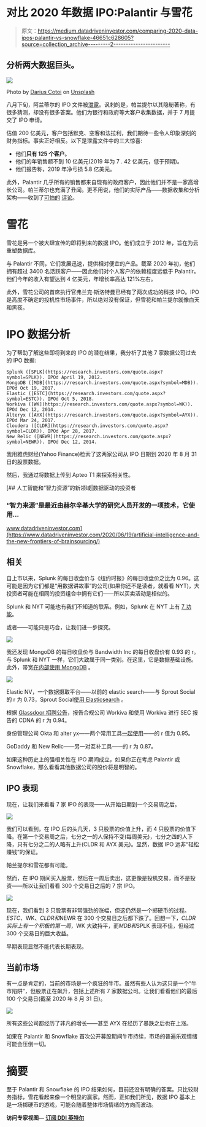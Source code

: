 # 对比 2020 年数据 IPO:Palantir 与雪花

> 原文：<https://medium.datadriveninvestor.com/comparing-2020-data-ipos-palantir-vs-snowflake-46651c628605?source=collection_archive---------2----------------------->

## 分析两大数据巨头。

![](img/151f77142da250e38f0ffde07b39a876.png)

Photo by [Darius Cotoi](https://unsplash.com/@dariuscotoi?utm_source=medium&utm_medium=referral) on [Unsplash](https://unsplash.com?utm_source=medium&utm_medium=referral)

八月下旬，阿兰蒂尔的 IPO 文件被[泄露](https://techcrunch.com/2020/08/21/leaked-palantir-s-1-shows-company-has-125-customers-after-17-years/)。讽刺的是，帕兰提尔以其隐秘著称，有很多猜测，却没有很多答案。他们为银行和政府等大客户收集数据，并于 7 月提交了 IPO 申请。

估值 200 亿美元，客户包括默克、空客和法拉利，我们期待一些令人印象深刻的财务指标。事实正好相反。以下是泄露文件中的三大惊喜:

*   他们**只有 125 个客户**。
*   他们的年销售额不到 10 亿美元(2019 年为 7 . 42 亿美元，低于预期)。
*   他们报告称，2019 年净亏损 5.8 亿美元。

此外，Palantir 几乎所有的销售都来自现有的政府客户，因此他们并不是一家高增长公司。帕兰蒂尔也充满了丑闻。更不用说，他们的实际产品——数据收集和分析架构——收到了[可怕的](https://www.quora.com/What-are-ten-of-the-worst-things-about-working-at-Palantir-that-only-an-ex-Palantirian-would-know) [评论](https://news.ycombinator.com/item?id=12286512)。

# 雪花

雪花是另一个被大肆宣传的即将到来的数据 IPO。他们成立于 2012 年，旨在为云重塑数据库。

与 Palantir 不同，它们发展迅速，提供相对便宜的产品。截至 2020 年初，他们拥有超过 3400 名活跃客户——因此他们对个人客户的依赖程度远低于 Palantir。他们今年的收入有望达到 4 亿美元，年增长率高达 121%左右。

此外，雪花公司的首席执行官弗兰克·斯洛特曼已经有了两次成功的科技 IPO。IPO 是高度不确定的投机性市场事件，所以绝对没有保证，但雪花和帕兰提尔就像白天和黑夜。

# IPO 数据分析

为了帮助了解这些即将到来的 IPO 的潜在结果，我分析了其他 7 家数据公司过去的 IPO 数据:

```
Splunk ([SPLK](https://research.investors.com/quote.aspx?symbol=SPLK)). IPOd April 19, 2012.
MongoDB ([MDB](https://research.investors.com/quote.aspx?symbol=MDB)). IPOd Oct 19, 2017.
Elastic ([ESTC](https://research.investors.com/quote.aspx?symbol=ESTC)). IPOd Oct 5, 2018.
Workiva ([WK](https://research.investors.com/quote.aspx?symbol=WK)). IPOd Dec 12, 2014.
Alteryx ([AYX](https://research.investors.com/quote.aspx?symbol=AYX)). IPOd Mar 24, 2017.
Cloudera ([CLDR](https://research.investors.com/quote.aspx?symbol=CLDR)). IPOd Apr 28, 2017.
New Relic ([NEWR](https://research.investors.com/quote.aspx?symbol=NEWR)). IPOd Dec 12, 2014.
```

我用雅虎财经(Yahoo Finance)检索了这两家公司从 IPO 日期到 2020 年 8 月 31 日的股票数据。

然后，我通过将数据上传到 Apteo T1 来探索相关性。

[](https://www.datadriveninvestor.com/2020/06/19/artificial-intelligence-and-the-new-frontiers-of-brainsourcing/) [## 人工智能和“智力资源”的新领域|数据驱动的投资者

### “智力来源”是最近由赫尔辛基大学的研究人员开发的一项技术，它使用…

www.datadriveninvestor.com](https://www.datadriveninvestor.com/2020/06/19/artificial-intelligence-and-the-new-frontiers-of-brainsourcing/) 

## 相关

自上市以来，Splunk 的每日收盘价与《纽约时报》的每日收盘价之比为 0.96。这可能是因为它们都是“用数据讲故事”的公司(如果你还不是读者，就看看 NYT)，大投资者可能在相同的投资组合中拥有它们——所以买卖活动是相似的。

Splunk 和 NYT 可能也有我们不知道的联系。例如，Splunk 在 NYT 上有 [7 功能](https://www.nytimes.com/topic/company/splunk-inc)。

或者——可能只是巧合，让我们进一步探究。

![](img/714857205cd9f261ea54d2f4c5677e63.png)

我还发现 MongoDB 的每日收盘价与 Bandwidth Inc 的每日收盘价有 0.93 的 r。与 Splunk 和 NYT 一样，它们大致属于同一类别。在这里，它是数据基础设施。此外，带宽[在内部使用 MongoDB](https://www.bandwidth.com/blog/opkit-a-new-devops-bot-for-slack-optimize-communications-for-performance-and-reliability/) 。

![](img/cc4db4fb01b076718054b0139f986420.png)

Elastic NV，一个数据摄取平台——以前的 elastic search——与 Sprout Social 的 r 为 0.73，Sprout Social[使用 Elasticsearch](https://github.com/sproutsocial/eunomia) 。

根据 [Glassdoor 招聘公告](https://www.glassdoor.com/job-listing/director-sec-reporting-technical-accounting-caredx-JV_IC1147412_KO0,43_KE44,50.htm?jl=3561513462)，报告合规公司 Workiva 和使用 Workiva 进行 SEC 报告的 CDNA 的 r 为 0.94。

身份管理公司 Okta 和 alter yx——两个常用工具[一起使用](https://community.alteryx.com/t5/Alteryx-Server-Knowledge-Base/Configuring-SAML-on-Alteryx-Server-for-Okta/ta-p/175197)——的 r 值为 0.95。

GoDaddy 和 New Relic——另一对互补工具——的 r 为 0.87。

如果这种历史上的强相关性在 IPO 期间成立，如果你正在考虑 Palantir 或 Snowflake，那么看看其他数据公司的股价将是明智的。

## IPO 表现

现在，让我们来看看 7 家 IPO 的表现——从开始日期到一个交易周之后。

![](img/78f3146f504dec9a5303aedf5f2b4090.png)

我们可以看到，在 IPO 后的头几天，3 只股票的价值上升，而 4 只股票的价值下降。在第一个交易周之后，七分之一的人保持不变(每周美元)，七分之四的人下降，只有七分之二的人略有上升(CLDR 和 AYX 美元)。显然，数据 IPO 远非“轻松赚钱”的保证。

帕兰提尔和雪花都有可能。

然而，在 IPO 期间买入股票，然后在一周后卖出，这更像是投机交易，而不是投资——所以让我们看看 300 个交易日之后的 7 宗 IPO。

![](img/b3ad6efef75210fa81c680e80904bcb3.png)

现在，我们看到 3 只股票有非常强劲的涨幅，但这仍然是一个掷硬币的过程。$ESTC、$WK、$CLDR 和$NEWR 在 300 个交易日之后都下跌了。回想一下，$CLDR 实际上有一个积极的第一周，$WK 大致持平，而$MDB 和$SPLK 表现不佳，但经过 300 个交易日的巨大收益。

早期表现显然不能代表长期表现。

## 当前市场

有一点是肯定的，当前的市场是一个疯狂的牛市。虽然有些人认为这只是一个“牛市陷阱”，但股票正在飙升，包括上述所有 7 家数据公司。让我们看看他们的最后 100 个交易日(截至 2020 年 8 月 31 日)。

![](img/898333330016e9712eb95255ba132d8e.png)

所有这些公司都经历了非凡的增长——甚至 AYX 在经历了暴跌之后也在上涨。

如果在 Palantir 和 Snowflake 首次公开募股期间牛市持续，市场的普遍乐观情绪可能会压倒一切。

# 摘要

至于 Palantir 和 Snowflake 的 IPO 结果如何，目前还没有明确的答案。只比较财务指标，雪花看起来像一个明显的赢家。然而，正如我们所见，数据 IPO 基本上是一场掷硬币的游戏，可能会随着整体市场情绪的方向而波动。

**访问专家视图—** [**订阅 DDI 英特尔**](https://datadriveninvestor.com/ddi-intel)